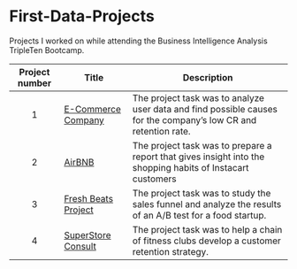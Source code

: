# First-Data-Projects
Projects I worked on while attending the Business Intelligence Analysis TripleTen Bootcamp.


| Project number | Title | Description |
| :-----------: | ----------- |----------- |
| 1 | [E-Commerce Company](https://github.com/KatieStembridge/First-Data-Projects/tree/main/E-Commerce%20Company)| The project task was to analyze user data and find possible causes for the company’s low CR and retention rate. |
| 2 | [AirBNB](https://github.com/KatieStembridge/First-Data-Projects/tree/main/AirBNB%20Project) | The project task was to prepare a report that gives insight into the shopping habits of Instacart customers |
| 3 | [Fresh Beats Project](https://github.com/KatieStembridge/First-Data-Projects/tree/main/Fresh%20Beats%20Project) | The project task was to study the sales funnel and analyze the results of an A/B test for a food startup. |
| 4 | [SuperStore Consult](https://github.com/KatieStembridge/First-Data-Projects/tree/main/SuperStore%20Consult) | The project task was to help a chain of fitness clubs develop a customer retention strategy. |
